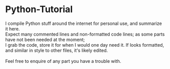 # Python-Tutorial
I compile Python stuff around the internet for personal use, and summarize it here.<br>
Expect many commented lines and non-formatted code lines; as some parts have not been needed at the moment;<br>
I grab the code, store it for when I would one day need it. If looks formatted, and similar in style to other files, it's likely edited.<br>
<br>
Feel free to enquire of any part you have a trouble with.<br>
